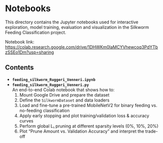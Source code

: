 # Notebooks
This directory contains the Jupyter notebooks used for interactive exploration, model training, evaluation and visualization in the Silkworm Feeding Classification project.

Notebook link: https://colab.research.google.com/drive/1DHWKm0laMCYVhewcoq3PdYTbzSSEo1Dm?usp=sharing

## Contents

- **`feeding_silkworm_Ruggeri_Venneri.ipynb`**
- **`feeding_silkworm_Ruggeri_Venneri.py`**  
  An end-to-end Colab notebook that shows how to:
  1. Mount Google Drive and prepare the dataset  
  2. Define the `SilkwormDataset` and data loaders  
  3. Load and fine-tune a pre-trained MobileNetV2 for binary feeding vs. no-feeding classification  
  4. Apply early stopping and plot training/validation loss & accuracy curves  
  5. Perform global L₁ pruning at different sparsity levels (0%, 10%, 20%)  
  6. Plot “Prune Amount vs. Validation Accuracy” and interpret the trade-off
